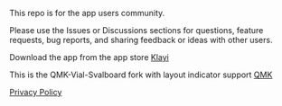This repo is for the app users community.

Please use the Issues or Discussions sections for questions, feature requests, bug reports, and sharing feedback or ideas with other users.

Download the app from the app store [Klayi](https://apps.apple.com/us/app/klayi/id6743553507)

This is the QMK-Vial-Svalboard fork with layout indicator support [QMK](https://github.com/phewphewb/vial-qmk)

[Privacy Policy](https://github.com/nomisolutions/klayi-privacy)
